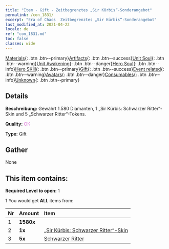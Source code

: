 ```yaml
---
title: "Item - Gift - Zeitbegrenztes „Sir Kürbis“-Sonderangebot"
permalink: /con_1831/
excerpt: "Era of Chaos  Zeitbegrenztes „Sir Kürbis“-Sonderangebot"
last_modified_at: 2021-04-22
locale: de
ref: "con_1831.md"
toc: false
classes: wide
---
```

 [Materials](/ItemsDE/){: .btn .btn--primary}[Artifacts](/ItemsDE/Artifacts/){: .btn .btn--success}[Unit Soul](/ItemsDE/UnitSoul/){: .btn .btn--warning}[Unit Awakening](/ItemsDE/UnitAwakening/){: .btn .btn--danger}[Hero Soul](/ItemsDE/HeroSoul/){: .btn .btn--info}[Hero SKill](/ItemsDE/HeroSkill/){: .btn .btn--primary}[Gift](/ItemsDE/Gift/){: .btn .btn--success}[Event related](/ItemsDE/Events/){: .btn .btn--warning}[Avatars](/ItemsDE/Avatars/){: .btn .btn--danger}[Consumables](/ItemsDE/Consumables/){: .btn .btn--info}[Unknown](/ItemsDE/Unknown/){: .btn .btn--primary}

## Details
 **Beschreibung:** Gewährt 1.580 Diamanten, 1 „Sir Kürbis: Schwarzer Ritter“-Skin und 5 „Schwarzer Ritter“-Tokens.

 **Quality:** <span style="color: #DA70D6">OK</span>

 **Type:** Gift

## Gather

  None

## This item contains:

 **Required Level to open:** 1

 1 You would get **ALL** items  from:

  | Nr | Amount |     Item    |
  |:---|:-------|:------------|
  | 1 |  **1580x** | <i class="fas fa-gem"/> |  | 
  | 2 |  **1x** | [„Sir Kürbis: Schwarzer Ritter“-Skin](/de/Items/con_1982/) |  | 
  | 3 |  **5x** | [Schwarzer Ritter](/de/Items/unt_213/) |  | 
